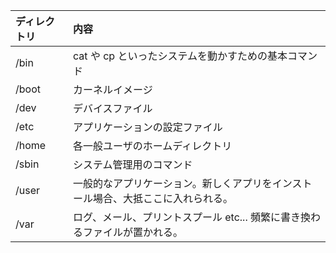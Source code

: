 
| ディレクトリ |    内容                                                                            |
|:-------------|:-----------------------------------------------------------------------------------|
|  /bin        |  cat や cp といったシステムを動かすための基本コマンド                              |
|  /boot       |  カーネルイメージ                                                    |
|  /dev        |  デバイスファイル                                                    |
|  /etc        |  アプリケーションの設定ファイル                                                    |
|  /home       |  各一般ユーザのホームディレクトリ                                                      |
|  /sbin       |  システム管理用のコマンド                                                          |
|  /user       |  一般的なアプリケーション。新しくアプリをインストール場合、大抵ここに入れられる。  |
|  /var        |  ログ、メール、プリントスプール etc...    頻繁に書き換わるファイルが置かれる。                  |




